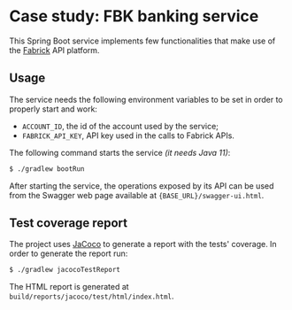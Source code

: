 # Case study: FBK banking service

This Spring Boot service implements few functionalities that make use of the
[Fabrick](https://www.fabrick.com/) API platform.

## Usage

The service needs the following environment variables to be set in order to
properly start and work:

- `ACCOUNT_ID`, the id of the account used by the service;
- `FABRICK_API_KEY`, API key used in the calls to Fabrick APIs.

The following command starts the service *(it needs Java 11)*:

```bash
$ ./gradlew bootRun
```

After starting the service, the operations exposed by its API can be used from
the Swagger web page available at `{BASE_URL}/swagger-ui.html`.

## Test coverage report

The project uses [JaCoco](https://www.eclemma.org/jacoco/) to generate a report
with the tests' coverage.
In order to generate the report run:

```bash
$ ./gradlew jacocoTestReport
```

The HTML report is generated at `build/reports/jacoco/test/html/index.html`.
